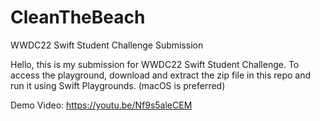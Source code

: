 # CleanTheBeach
WWDC22 Swift Student Challenge Submission

Hello, this is my submission for WWDC22 Swift Student Challenge.
To access the playground, download and extract the zip file in this repo and run it using Swift Playgrounds. (macOS is preferred)

Demo Video: https://youtu.be/Nf9s5aleCEM
